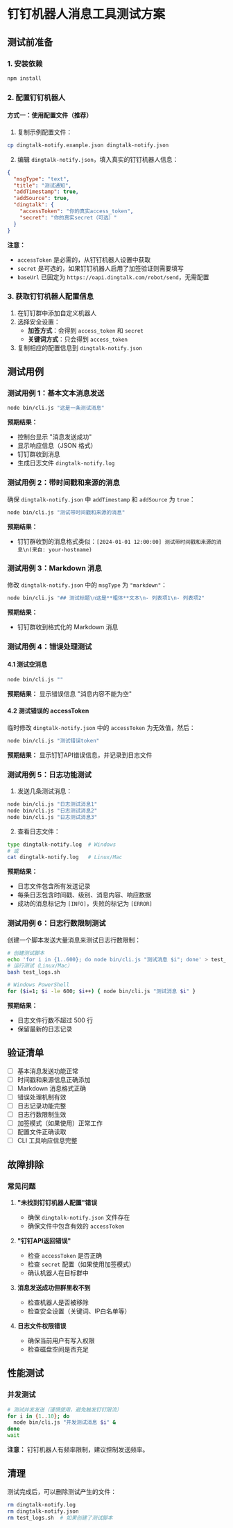 # 钉钉机器人消息工具测试方案

## 测试前准备

### 1. 安装依赖
```bash
npm install
```

### 2. 配置钉钉机器人

#### 方式一：使用配置文件（推荐）
1. 复制示例配置文件：
```bash
cp dingtalk-notify.example.json dingtalk-notify.json
```

2. 编辑 `dingtalk-notify.json`，填入真实的钉钉机器人信息：
```json
{
  "msgType": "text",
  "title": "测试通知",
  "addTimestamp": true,
  "addSource": true,
  "dingtalk": {
    "accessToken": "你的真实access_token",
    "secret": "你的真实secret（可选）"
  }
}
```

**注意：**
- `accessToken` 是必需的，从钉钉机器人设置中获取
- `secret` 是可选的，如果钉钉机器人启用了加签验证则需要填写
- `baseUrl` 已固定为 `https://oapi.dingtalk.com/robot/send`，无需配置

### 3. 获取钉钉机器人配置信息

1. 在钉钉群中添加自定义机器人
2. 选择安全设置：
   - **加签方式**：会得到 `access_token` 和 `secret`
   - **关键词方式**：只会得到 `access_token`
3. 复制相应的配置信息到 `dingtalk-notify.json`

## 测试用例

### 测试用例 1：基本文本消息发送
```bash
node bin/cli.js "这是一条测试消息"
```

**预期结果：**
- 控制台显示 "消息发送成功"
- 显示响应信息（JSON 格式）
- 钉钉群收到消息
- 生成日志文件 `dingtalk-notify.log`

### 测试用例 2：带时间戳和来源的消息
确保 `dingtalk-notify.json` 中 `addTimestamp` 和 `addSource` 为 `true`：
```bash
node bin/cli.js "测试带时间戳和来源的消息"
```

**预期结果：**
- 钉钉群收到的消息格式类似：`[2024-01-01 12:00:00] 测试带时间戳和来源的消息\n(来自: your-hostname)`

### 测试用例 3：Markdown 消息
修改 `dingtalk-notify.json` 中的 `msgType` 为 `"markdown"`：
```bash
node bin/cli.js "## 测试标题\n这是**粗体**文本\n- 列表项1\n- 列表项2"
```

**预期结果：**
- 钉钉群收到格式化的 Markdown 消息

### 测试用例 4：错误处理测试

#### 4.1 测试空消息
```bash
node bin/cli.js ""
```
**预期结果：** 显示错误信息 "消息内容不能为空"

#### 4.2 测试错误的 accessToken
临时修改 `dingtalk-notify.json` 中的 `accessToken` 为无效值，然后：
```bash
node bin/cli.js "测试错误token"
```
**预期结果：** 显示钉钉API错误信息，并记录到日志文件

### 测试用例 5：日志功能测试

1. 发送几条测试消息：
```bash
node bin/cli.js "日志测试消息1"
node bin/cli.js "日志测试消息2"
node bin/cli.js "日志测试消息3"
```

2. 查看日志文件：
```bash
type dingtalk-notify.log  # Windows
# 或
cat dingtalk-notify.log   # Linux/Mac
```

**预期结果：**
- 日志文件包含所有发送记录
- 每条日志包含时间戳、级别、消息内容、响应数据
- 成功的消息标记为 `[INFO]`，失败的标记为 `[ERROR]`

### 测试用例 6：日志行数限制测试

创建一个脚本发送大量消息来测试日志行数限制：
```bash
# 创建测试脚本
echo 'for i in {1..600}; do node bin/cli.js "测试消息 $i"; done' > test_logs.sh
# 运行测试（Linux/Mac）
bash test_logs.sh

# Windows PowerShell
for ($i=1; $i -le 600; $i++) { node bin/cli.js "测试消息 $i" }
```

**预期结果：**
- 日志文件行数不超过 500 行
- 保留最新的日志记录

## 验证清单

- [ ] 基本消息发送功能正常
- [ ] 时间戳和来源信息正确添加
- [ ] Markdown 消息格式正确
- [ ] 错误处理机制有效
- [ ] 日志记录功能完整
- [ ] 日志行数限制生效
- [ ] 加签模式（如果使用）正常工作
- [ ] 配置文件正确读取
- [ ] CLI 工具响应信息完整

## 故障排除

### 常见问题

1. **"未找到钉钉机器人配置"错误**
   - 确保 `dingtalk-notify.json` 文件存在
   - 确保文件中包含有效的 `accessToken`

2. **"钉钉API返回错误"**
   - 检查 `accessToken` 是否正确
   - 检查 `secret` 配置（如果使用加签模式）
   - 确认机器人在目标群中

3. **消息发送成功但群里收不到**
   - 检查机器人是否被移除
   - 检查安全设置（关键词、IP白名单等）

4. **日志文件权限错误**
   - 确保当前用户有写入权限
   - 检查磁盘空间是否充足

## 性能测试

### 并发测试
```bash
# 测试并发发送（谨慎使用，避免触发钉钉限流）
for i in {1..10}; do
  node bin/cli.js "并发测试消息 $i" &
done
wait
```

**注意：** 钉钉机器人有频率限制，建议控制发送频率。

## 清理

测试完成后，可以删除测试产生的文件：
```bash
rm dingtalk-notify.log
rm dingtalk-notify.json
rm test_logs.sh  # 如果创建了测试脚本
```